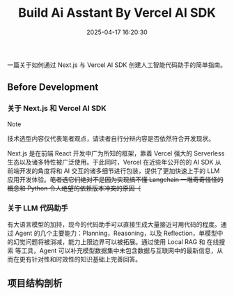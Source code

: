 ﻿---
title: 'Build Ai Asstant By Vercel AI SDK'
date: 2025-04-17 16:20:30
tags: [ai, llm, agent, vercel, nextjs, react, typescript]
published: false
comments: false
---

一篇关于如何通过 Next.js 与 Vercel AI SDK 创建人工智能代码助手的简单指南。

<!--more-->

## Before Development

### 关于 Next.js 和 Vercel AI SDK

> [!note]
>
> 技术选型内容仅代表笔者观点，请读者自行分辩内容是否依然符合开发现状。

Next.js 是在前端 React 开发中广为所知的框架，靠着 Vercel 强大的 Serverless 生态以及诸多特性被广泛使用。于此同时，Vercel 在近些年公开的的 AI SDK 从前端开发的角度将和 AI 交互的诸多细节进行包装，提供了更加快速上手的 LLM 应用开发体验。~~笔者选它们绝对不是因为实现搞不懂 Langchain 一堆奇奇怪怪的概念和 Python 令人绝望的依赖版本冲突的原因（~~

### 关于 LLM 代码助手

有大语言模型的加持，现今的代码助手可以直接生成大量接近可用代码的程度。通过 Agent 的几个主要能力：Planning，Reasoning，以及 Reflection，单模型中的幻觉问题将被消减，能力上限边界可以被拓展。通过使用 Local RAG 和 在线搜索 等工具，Agent 可以补充模型数据集中未包含数据与互联网中的最新信息，从而在更有针对性和时效性的知识基础上完善回答。

## 项目结构剖析



